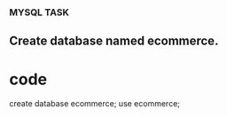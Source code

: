 ### MYSQL TASK 

## Create database named ecommerce.

# code
create database ecommerce;
use ecommerce; 